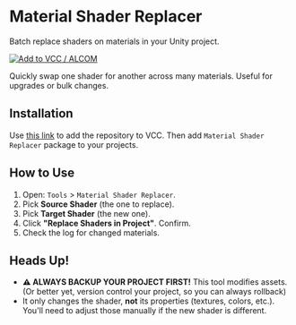 # Material Shader Replacer

Batch replace shaders on materials in your Unity project.

<a href="vcc://vpm/addRepo?url=https://hazre.github.io/vpm-listing/index.json"><img alt="Add to VCC / ALCOM" src="https://img.shields.io/badge/-Add%20to%20VCC%20\%20ALCOM-%232baac1?style=for-the-badge"></a>

Quickly swap one shader for another across many materials. Useful for upgrades or bulk changes.

## Installation

Use [this link](https://hazre.github.io/vpm-listing) to add the repository to VCC.
Then add `Material Shader Replacer` package to your projects.

## How to Use

1.  Open: `Tools` > `Material Shader Replacer`.
2.  Pick **Source Shader** (the one to replace).
3.  Pick **Target Shader** (the new one).
4.  Click **"Replace Shaders in Project"**. Confirm.
5.  Check the log for changed materials.

## Heads Up!

  *  **⚠️ ALWAYS BACKUP YOUR PROJECT FIRST!** This tool modifies assets. (Or better yet, version control your project, so you can always rollback)
  *  It only changes the shader, **not** its properties (textures, colors, etc.). You'll need to adjust those manually if the new shader is different.